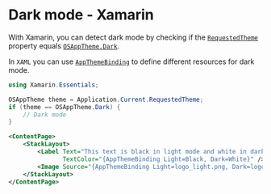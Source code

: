 # Dark mode - Xamarin

With Xamarin, you can detect dark mode by checking if the [`RequestedTheme`](https://learn.microsoft.com/en-us/dotnet/api/xamarin.forms.application.requestedtheme?view=xamarin-forms) property equals [`OSAppTheme.Dark`](https://learn.microsoft.com/en-us/dotnet/api/xamarin.forms.osapptheme?view=xamarin-forms#fields).

In `XAML` you can use [`AppThemeBinding`](https://learn.microsoft.com/en-us/xamarin/xamarin-forms/xaml/markup-extensions/consuming#appthemebinding-markup-extension) to define different resources for dark mode.

```csharp
using Xamarin.Essentials;

OSAppTheme theme = Application.Current.RequestedTheme;
if (theme == OSAppTheme.Dark) {
    // Dark mode
}
```

```xml
<ContentPage>
    <StackLayout>
        <Label Text="This text is black in light mode and white in dark mode."
               TextColor="{AppThemeBinding Light=Black, Dark=White}" />
        <Image Source="{AppThemeBinding Light=logo_light.png, Dark=logo_dark.png}" />
    </StackLayout>
</ContentPage>
```
